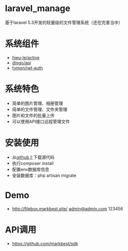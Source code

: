 # laravel_manage
基于laravel 5.3开发的轻量级的文件管理系统（还在完善当中）

# 系统组件
- [hieu-le/active](https://github.com/letrunghieu/active)
- [dingo/api](https://github.com/dingo/api)
- [tymon/jwt-auth](https://github.com/tymondesigns/jwt-auth)

# 系统特色
- 简单的图片管理、相册管理
- 简单的文件管理、文件夹管理
- 图片和文件的批量上传
- 可以使用API接口远程管理文件

# 安装使用
- 从[github](https://github.com/markbest/laravel_manage)上下载源代码
- 执行composer install
- 配置env数据库信息
- 安装数据库：php artisan migrate

# Demo
- http://filebox.markbest.site/  admin@admin.com  123456

# API调用
- https://github.com/markbest/sdk